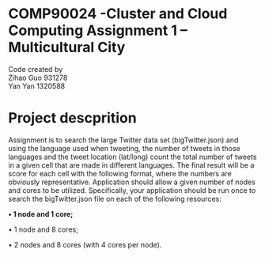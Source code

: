 # COMP90024 -Cluster and Cloud Computing Assignment 1 – Multicultural City 
Code created by   
Zihao Guo 931278   
Yan Yan 1320588

# Project descprition
Assignment is to search the large Twitter data set (bigTwitter.json) and using the language used
when tweeting, the number of tweets in those languages and the tweet location (lat/long) count the total number of
tweets in a given cell that are made in different languages. The final result will be a score for each cell with the following
format, where the numbers are obviously representative.
Application should allow a given number of nodes and cores to be utilized. Specifically, your application should
be run once to search the bigTwitter.json file on each of the following resources:

<b> • 1 node and 1 core; </b>

• 1 node and 8 cores;

• 2 nodes and 8 cores (with 4 cores per node).
